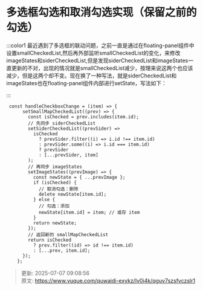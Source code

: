 # 多选框勾选和取消勾选实现（保留之前的勾选）



:::color1
    最近遇到了多选框的联动问题，之前一直是通过在floating-panel组件中设置smallCheckedList,然后再外部监听smallCheckedList的变化，来修改imageStates和siderCheckedList,但是发现siderCheckedList和imageStates一直更新的不对，出现的情况就是smallCheckedList减少，按理来说这两个也应该减少，但是这两个却不变。现在换了一种写法，就是siderCheckedList和imageStates也在floating-panel组件内部进行setState，写法如下：

:::

```tsx
 const handleCheckboxChange = (item) => {
      setSmallMapCheckedList((prev) => {
        const isChecked = prev.includes(item.id);
        // 先同步 siderCheckedList
        setSiderCheckedList((prevSider) =>
          isChecked
            ? prevSider.filter((i) => i.id !== item.id)
            : prevSider.some((i) => i.id === item.id)
            ? prevSider
            : [...prevSider, item]
        );
        // 再同步 imageStates
        setImageStates((prevImage) => {
          const newState = { ...prevImage };
          if (isChecked) {
            // 取消勾选：删除
            delete newState[item.id];
          } else {
            // 勾选：添加
            newState[item.id] = item; // 或存 item
          }
          return newState;
        });
        // 返回新的 smallMapCheckedList
        return isChecked
          ? prev.filter((id) => id !== item.id)
          : [...prev, item.id];
      });
    };
```



> 更新: 2025-07-07 09:08:56  
> 原文: <https://www.yuque.com/quwaidi-exykz/lv0i4k/qguv7szsfvczslr1>